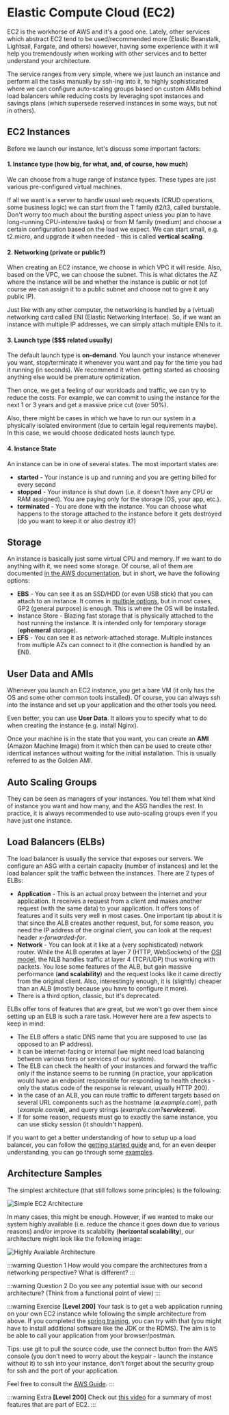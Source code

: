 # Elastic Compute Cloud (EC2)

EC2 is the workhorse of AWS and it's a good one. Lately, other services which abstract EC2 tend to be used/recommended more (Elastic Beanstalk, Lightsail, Fargate, and others) however, having some experience with it will help you tremendously when working with other services and to better understand your architecture.

The service ranges from very simple, where we just launch an instance and perform all the tasks manually by ssh-ing into it, to highly sophisticated where we can configure auto-scaling groups based on custom AMIs behind load balancers while reducing costs by leveraging spot instances and savings plans (which supersede reserved instances in some ways, but not in others).

## EC2 Instances

Before we launch our instance, let's discuss some important factors:

#### 1. Instance type (how big, for what, and, of course, how much)

We can choose from a huge range of instance types. These types are just various pre-configured virtual machines.

If all we want is a server to handle usual web requests (CRUD operations, some business logic) we can start from the T family (t2/t3, called burstable. Don't worry too much about the bursting aspect unless you plan to have long-running CPU-intensive tasks) or from M family (medium) and choose a certain configuration based on the load we expect. We can start small, e.g. t2.micro, and upgrade it when needed - this is called **vertical scaling**.

#### 2. Networking (private or public?)

When creating an EC2 instance, we choose in which VPC it will reside. Also, based on the VPC, we can choose the subnet. This is what dictates the AZ where the instance will be and whether the instance is public or not (of course we can assign it to a public subnet and choose not to give it any public IP).

Just like with any other computer, the networking is handled by a (virtual) networking card called ENI (Elastic Networking Interface). So, if we want an instance with multiple IP addresses, we can simply attach multiple ENIs to it.

#### 3. Launch type (\$\$\$ related usually)

The default launch type is **on-demand**. You launch your instance whenever you want, stop/terminate it whenever you want and pay for the time you had it running (in seconds). We recommend it when getting started as choosing anything else would be premature optimization.

Then once, we get a feeling of our workloads and traffic, we can try to reduce the costs. For example, we can commit to using the instance for the next 1 or 3 years and get a massive price cut (over 50%).

Also, there might be cases in which we have to run our system in a physically isolated environment (due to certain legal requirements maybe). In this case, we would choose dedicated hosts launch type.

#### 4. Instance State

An instance can be in one of several states. The most important states are:

- **started** - Your instance is up and running and you are getting billed for every second
- **stopped** - Your instance is shut down (i.e. it doesn't have any CPU or RAM assigned). You are paying only for the storage (OS, your app, etc.).
- **terminated** - You are done with the instance. You can choose what happens to the storage attached to the instance before it gets destroyed (do you want to keep it or also destroy it?)

## Storage

An instance is basically just some virtual CPU and memory. If we want to do anything with it, we need some storage. Of course, all of them are documented [in the AWS documentation](https://docs.aws.amazon.com/AWSEC2/latest/UserGuide/Storage.html), but in short, we have the following options:

- **EBS** - You can see it as an SSD/HDD (or even USB stick) that you can attach to an instance. It comes in [multiple options](https://docs.aws.amazon.com/AWSEC2/latest/UserGuide/ebs-volume-types.html), but in most cases, GP2 (general purpose) is enough. This is where the OS will be installed.
- Instance Store - Blazing fast storage that is physically attached to the host running the instance. It is intended only for temporary storage (**ephemeral** storage).
- **EFS** - You can see it as network-attached storage. Multiple instances from multiple AZs can connect to it (the connection is handled by an ENI).

## User Data and AMIs

Whenever you launch an EC2 instance, you get a bare VM (it only has the OS and some other common tools installed). Of course, you can always ssh into the instance and set up your application and the other tools you need.

Even better, you can use **User Data**. It allows you to specify what to do when creating the instance (e.g. install Nginx).

Once your machine is in the state that you want, you can create an **AMI** (Amazon Machine Image) from it which then can be used to create other identical instances without waiting for the initial installation. This is usually referred to as the Golden AMI.

## Auto Scaling Groups

They can be seen as managers of your instances. You tell them what kind of instance you want and how many, and the ASG handles the rest. In practice, it is always recommended to use auto-scaling groups even if you have just one instance.

## Load Balancers (ELBs)

The load balancer is usually the service that exposes our servers. We configure an ASG with a certain capacity (number of instances) and let the load balancer split the traffic between the instances. There are 2 types of ELBs:

- **Application** - This is an actual proxy between the internet and your application. It receives a request from a client and makes another request (with the same data) to your application. It offers tons of features and it suits very well in most cases. One important tip about it is that since the ALB creates another request, but, for some reason, you need the IP address of the original client, you can look at the request header _x-forwarded-for_.
- **Network** - You can look at it like at a (very sophisticated) network router. While the ALB operates at layer 7 (HTTP, WebSockets) of the [OSI model](https://en.wikipedia.org/wiki/OSI_model), the NLB handles traffic at layer 4 (TCP/UDP) thus working with packets. You lose some features of the ALB, but gain massive performance (**and scalability**) and the request looks like it came directly from the original client. Also, interestingly enough, it is (slightly) cheaper than an ALB (mostly because you have to configure it more).
- There is a third option, classic, but it's deprecated.

ELBs offer tons of features that are great, but we won't go over them since setting up an ELB is such a rare task. However here are a few aspects to keep in mind:

- The ELB offers a static DNS name that you are supposed to use (as opposed to an IP address).
- It can be internet-facing or internal (we might need load balancing between various tiers or services of our system).
- The ELB can check the health of your instances and forward the traffic only if the instance seems to be running (in practice, your application would have an endpoint responsible for responding to health checks - only the status code of the response is relevant, usually HTTP 200).
- In the case of an ALB, you can route traffic to different targets based on several URL components such as the hostname (_**a**.example.com_), path (_example.com/**a**_), and query strings (_example.com?**service=a**_).
- If for some reason, requests must go to exactly the same instance, you can use sticky session (it shouldn't happen).

If you want to get a better understanding of how to setup up a load balancer, you can follow the [getting started guide](https://docs.aws.amazon.com/elasticloadbalancing/latest/application/application-load-balancer-getting-started.html) and, for an even deeper understanding, you can go through some [examples](https://exampleloadbalancer.com/).

## Architecture Samples

The simplest architecture (that still follows some principles) is the following:

![Simple EC2 Architecture](./simple_arch.png)

In many cases, this might be enough. However, if we wanted to make our system highly available (i.e. reduce the chance it goes down due to various reasons) and/or improve its scalability (**horizontal scalability**), our architecture might look like the following image:

![Highly Available Architecture](./ha_arch.png)

:::warning Question 1
How would you compare the architectures from a networking perspective? What is different?
:::

:::warning Question 2
Do you see any potential issue with our second architecture? (Think from a functional point of view)
:::

:::warning Exercise
**[Level 200]** Your task is to get a web application running on your own EC2 instance while following the simple architecture from above. If you completed the [spring training](https://github.com/ro-msg-spring-training/resources), you can try with that (you might have to install additional software like the JDK or the RDMS). The aim is to be able to call your application from your browser/postman.

Tips: use git to pull the source code, use the connect button from the AWS console (you don't need to worry about the keypair - launch the instance without it) to ssh into your instance, don't forget about the security group for ssh and the port of your application.

Feel free to consult the [AWS Guide](https://docs.aws.amazon.com/AWSEC2/latest/UserGuide/EC2_GetStarted.html).
:::

:::warning Extra
**[Level 200]** Check out [this video](https://www.youtube.com/watch?v=kMMybKqC2Y0) for a summary of most features that are part of EC2.
:::

